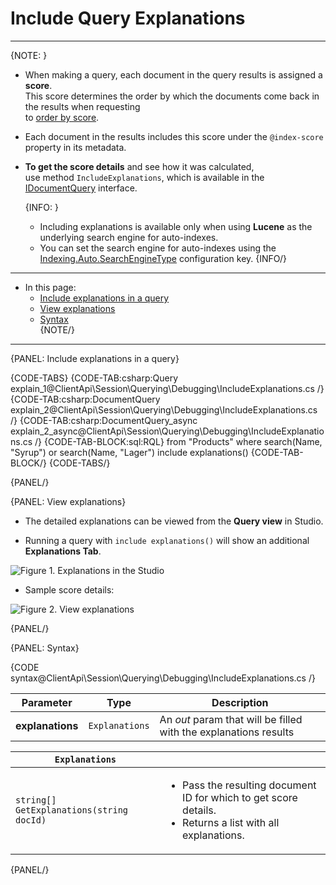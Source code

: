 # Include Query Explanations

---

{NOTE: }

* When making a query, each document in the query results is assigned a **score**.  
  This score determines the order by which the documents come back in the results when requesting   
  to [order by score](../../../../client-api/session/querying/sort-query-results#order-by-score).

* Each document in the results includes this score under the `@index-score` property in its metadata.

* **To get the score details** and see how it was calculated,  
  use method `IncludeExplanations`, which is available in the [IDocumentQuery](../../../../client-api/session/querying/document-query/what-is-document-query) interface.

    {INFO: }
    * Including explanations is available only when using **Lucene** as the underlying search engine for auto-indexes.  
    * You can set the search engine for auto-indexes using the [Indexing.Auto.SearchEngineType](../../../../server/configuration/indexing-configuration#indexing.auto.searchenginetype) configuration key.
    {INFO/}

---

* In this page:
    * [Include explanations in a query](../../../../client-api/session/querying/debugging/include-explanations#include-explanations-in-a-query)  
    * [View explanations](../../../../client-api/session/querying/debugging/include-explanations#view-explanations)  
    * [Syntax](../../../../client-api/session/querying/debugging/include-explanations#syntax)  
{NOTE/}

---

{PANEL: Include explanations in a query}

{CODE-TABS}
{CODE-TAB:csharp:Query explain_1@ClientApi\Session\Querying\Debugging\IncludeExplanations.cs /}
{CODE-TAB:csharp:DocumentQuery explain_2@ClientApi\Session\Querying\Debugging\IncludeExplanations.cs /}
{CODE-TAB:csharp:DocumentQuery_async explain_2_async@ClientApi\Session\Querying\Debugging\IncludeExplanations.cs /}
{CODE-TAB-BLOCK:sql:RQL}
from "Products"
where search(Name, "Syrup") or search(Name, "Lager")
include explanations()
{CODE-TAB-BLOCK/}
{CODE-TABS/}

{PANEL/}

{PANEL: View explanations}

* The detailed explanations can be viewed from the **Query view** in Studio.  

* Running a query with `include explanations()` will show an additional **Explanations Tab**.

![Figure 1. Explanations in the Studio](images/include-explanations-1.png "Include explanations")

* Sample score details:

![Figure 2. View explanations](images/include-explanations-2.png "View explanation")

{PANEL/}

{PANEL: Syntax}

{CODE syntax@ClientApi\Session\Querying\Debugging\IncludeExplanations.cs /}

| Parameter        | Type           | Description                                                      |
|------------------|----------------|------------------------------------------------------------------|
| **explanations** | `Explanations` | An _out_ param that will be filled with the explanations results |

| `Explanations`                           |                                                                                                                                |
|------------------------------------------|--------------------------------------------------------------------------------------------------------------------------------|
| `string[] GetExplanations(string docId)` | <ul><li>Pass the resulting document ID for which to get score details.</li><li>Returns a list with all explanations.</li></ul> |

{PANEL/}
